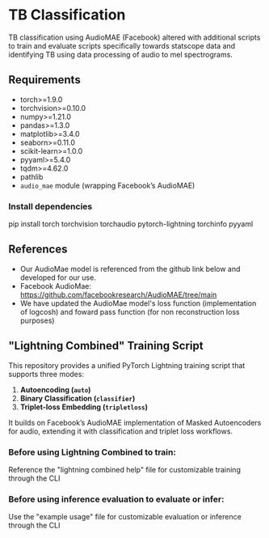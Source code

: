 # TB Classification
TB classification using AudioMAE (Facebook) altered with additional scripts to train and evaluate scripts specifically towards statscope data and identifying TB using data processing of audio to mel spectrograms. 

## Requirements
- torch>=1.9.0  
- torchvision>=0.10.0  
- numpy>=1.21.0  
- pandas>=1.3.0  
- matplotlib>=3.4.0  
- seaborn>=0.11.0  
- scikit-learn>=1.0.0  
- pyyaml>=5.4.0  
- tqdm>=4.62.0  
- pathlib  
- `audio_mae` module (wrapping Facebook’s AudioMAE)

### Install dependencies
pip install torch torchvision torchaudio pytorch-lightning torchinfo pyyaml

## References
* Our AudioMae model is referenced from the github link below and developed for our use.
* Facebook AudioMae: https://github.com/facebookresearch/AudioMAE/tree/main
* We have updated the AudioMae model's loss function (implementation of logcosh) and foward pass function (for non reconstruction loss purposes)

## "Lightning Combined" Training Script
This repository provides a unified PyTorch Lightning training script that supports three modes:

1. **Autoencoding (`auto`)**
2. **Binary Classification (`classifier`)**
3. **Triplet-loss Embedding (`tripletloss`)**

It builds on Facebook’s AudioMAE implementation of Masked Autoencoders for audio, extending it with classification and triplet loss workflows.

### Before using Lightning Combined to train: 
Reference the "lightning combined help" file for customizable training through the CLI 
### Before using inference evaluation to evaluate or infer: 
Use the "example usage" file for customizable evaluation or inference through the CLI 
